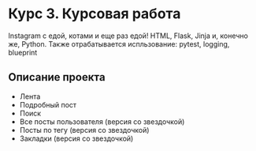 # Курс 3. Курсовая работа 
Instagram с едой, котами и еще раз едой! 
HTML, Flask, Jinja  и, конечно же, Python.
Также отрабатывается испльзование: pytest, logging, blueprint

## Описание проекта
- Лента
- Подробный пост
- Поиск
- Все посты пользователя (версия со звездочкой)
- Посты по тегу (версия со звездочкой)
- Закладки (версия со звездочкой)
